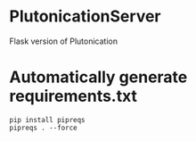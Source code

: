 # PlutonicationServer
Flask version of Plutonication

# Automatically generate requirements.txt

```
pip install pipreqs
pipreqs . --force
```